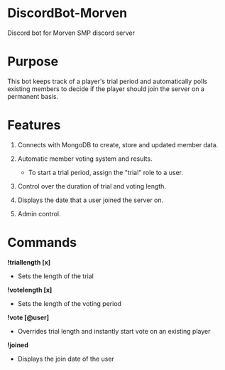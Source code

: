 # DiscordBot-Morven
Discord bot for Morven SMP discord server

# Purpose
This bot keeps track of a player's trial period and automatically polls existing members to decide if the player should join the server on a permanent basis.


# Features
1. Connects with MongoDB to create, store and updated member data.

2. Automatic member voting system and results.
    - To start a trial period, assign the "trial" role to a user.

3. Control over the duration of trial and voting length.

4. Displays the date that a user joined the server on.

5. Admin control.


# Commands
**!triallength [x]**
- Sets the length of the trial

**!votelength [x]**
- Sets the length of the voting period

**!vote [@user]**
- Overrides trial length and instantly start vote on an existing player

**!joined**
- Displays the join date of the user

